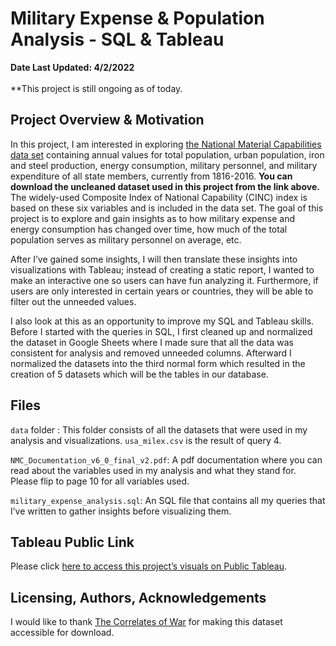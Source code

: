 # Military Expense & Population Analysis -  SQL & Tableau
**Date Last Updated: 4/2/2022** <br> <br>
**This project is still ongoing as of today. <br>   

## Project Overview & Motivation
In this project, I am interested in exploring [the National Material Capabilities data set](https://correlatesofwar.org/data-sets/national-material-capabilities) containing annual values for total population, urban population, iron and steel production, energy consumption, military personnel, and military expenditure of all state members, currently from 1816-2016. **You can download the uncleaned dataset used in this project from the link above.** The widely-used Composite Index of National Capability (CINC) index is based on these six variables and is included in the data set. The goal of this project is to explore and gain insights as to how military expense and energy consumption has changed over time, how much of the total population serves as military personnel on average, etc.

After I’ve gained some insights, I will then translate these insights into visualizations with Tableau; instead of creating a static report, I wanted to make an interactive one so users can have fun analyzing it. Furthermore, if users are only interested in certain years or countries, they will be able to filter out the unneeded values.

I also look at this as an opportunity to improve my SQL and Tableau skills. Before I started with the queries in SQL, I first cleaned up and normalized the dataset in Google Sheets where I made sure that all the data was consistent for analysis and removed unneeded columns. Afterward I normalized the datasets into the third normal form which resulted in the creation of 5 datasets which will be the tables in our database. 

## Files
`data` folder : This folder consists of all the datasets that were used in my analysis and visualizations. `usa_milex.csv` is the result of query 4. 

`NMC_Documentation_v6_0_final_v2.pdf`: A pdf documentation where you can read about the variables used in my analysis and what they stand for. Please flip to page 10 for all variables used.

`military_expense_analysis.sql`: An SQL file that contains all my queries that I’ve written to gather insights before visualizing them.


## Tableau Public Link
Please click [here to access this project’s visuals on Public Tableau](https://public.tableau.com/app/profile/daniel.chang3070/viz/MilitaryExpensePopulationVisualizations/CountrysPrimaryEnergyConsumptionPerPerson_1).

## Licensing, Authors, Acknowledgements
I would like to thank [The Correlates of War](https://correlatesofwar.org/data-sets/national-material-capabilities) for making this dataset accessible for download.  
